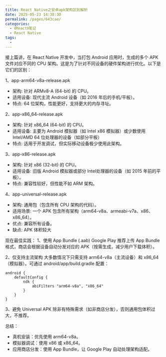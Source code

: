 ```yaml
---
title: React Native之安卓apk架构区别解析
date: 2025-05-23 14:38:30
permalink: /pages/643cae/
categories:
  - 《React》笔记
  - React Native
tags:
  - 
---
```

接上篇讲，在 React Native 开发中，当打包 Android 应用时，生成的多个 APK 文件对应不同的 CPU 架构。这是为了针对不同设备的硬件架构进行优化。以下是它们的区别：

1、app-arm64-v8a-release.apk
* 架构: 针对 ARMv8-A (64-bit) 的 CPU。
* 适用设备: 现代主流 Android 设备（如 2016 年后的手机/平板）。
* 特点: 64 位架构，性能更好，支持更大的内存寻址。

2、app-x86_64-release.apk
* 架构: 针对 x86_64 (64-bit) 的 CPU。
* 适用设备: 主要为 Android 模拟器（如 Intel x86 模拟器）或少数使用 Intel/AMD 64 位处理器的设备（如部分平板）
* 特点: 适用于开发调试，但实际移动设备极少使用此架构。

3、app-x86-release.apk
* 架构: 针对 x86 (32-bit) 的 CPU。
* 适用设备: 旧版 Android 模拟器或部分 Intel处理器的设备（如 2015 年前的平板）。
* 特点: 兼容性较好，但性能不如 ARM 架构。

4、app-universal-release.apk
* 架构: 通用包（包含所有 CPU 架构的代码）。
* 适用场景: 一个 APK 包含所有架构（arm64-v8a、armeabi-v7a、x86、x86_64）。
* 优点: 兼容所有设备。
* 缺点: APK 体积较大


现在最佳实践：
1、使用 App Bundle (.aab)
Google Play 推荐上传 App Bundle 格式，商店会根据设备自动分发对应的 APK（按需生成，减少用户下载体积）。

2、仅支持主流架构
大多数情况下只需支持 arm64-v8a（主流设备）和 x86_64（模拟器）。可通过 android/app/build.gradle 配置：
```
android {
    defaultConfig {
        ndk {
            abiFilters "arm64-v8a", "x86_64"
        }
    }
}
```

3、避免 Universal APK
除非有特殊需求（如非商店分发），否则通用包体积过大，不推荐。

总结：
* 真机安装：优先使用 arm64-v8a。
* 模拟器调试：使用 x86 或 x86_64。
* 应用商店分发：使用 App Bundle，让 Google Play 自动处理架构适配。
